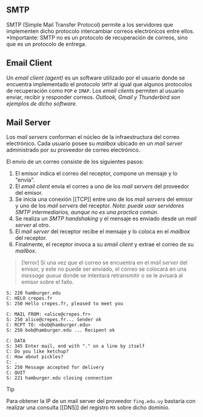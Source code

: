 ## SMTP
SMTP (Simple Mail Transfer Protocol) permite a los servidores que implementen dicho protocolo intercambiar correos electrónicos entre ellos. *Importante: SMTP no es un protocolo de recuperación de correos, sino que es un protocolo de entrega.

## Email Client
Un *email client (agent)* es un software utilizado por el usuario donde se encuentra implementado el protocolo `SMTP` al igual que algunos protocolos de recuperación como `POP` e `IMAP`. Los *email clients* permiten al usuario enviar, recibir y responder correos. *Outlook, Gmail y Thunderbird son ejemplos de dicho software.*

## Mail Server
Los *mail servers* conforman el núcleo de la infraestructura del correo electrónico. Cada usuario posee su *mailbox* ubicado en un *mail server* administrado por su proveedor de correo electrónico.

El envío de un correo consiste de los siguientes pasos:
1. El emisor indica el correo del receptor, compone un mensaje y lo "envía".
2. El *email client* envía el correo a uno de los *mail servers* del proveedor del emisor.
3. Se inicia una conexión [[TCP]] entre uno de los *mail servers* del emisor y uno de los *mail servers* del receptor. *Nota: puede usar servidores SMTP intermediarios, aunque no es una practica común.*
4. Se realiza un *SMTP handshaking* y el mensaje es enviado desde un *mail server* al otro.
5. El *mail server* del receptor recibe el mensaje y lo coloca en el *mailbox* del receptor.
6. Finalmente, el receptor invoca a su *email client* y extrae el correo de su *mailbox*.

>[!error] 
>Si una vez que el correo se encuentra en el *mail server* del emisor, y este no puede ser enviado, el correo se colocará en una *message queue* donde se intentará retransmitir o se le avisará al emisor sobre el fallo.

```Handshake
S: 220 hamburger.edu
C: HELO crepes.fr
S: 250 Hello crepes.fr, pleased to meet you
```

``` Header
C: MAIL FROM: <alice@crepes.fr>
S: 250 alice@crepes.fr... Sender ok
C: RCPT TO: <bob@hamburger.edu>
S: 250 bob@hamburger.edu ... Recipent ok
```

```Message
C: DATA
S: 345 Enter mail, end with "." on a line by itself
C: Do you like ketchup?
C: How about pickles?
C: .
S: 250 Message accepted for delivery
C: QUIT
S: 221 hamburger.edu closing connection
```

>[!tip] 
>Para obtener la IP de un mail server del proveedor `fing.edu.uy` bastaría con realizar una consulta [[DNS]] del registro `MX` sobre dicho dominio.
